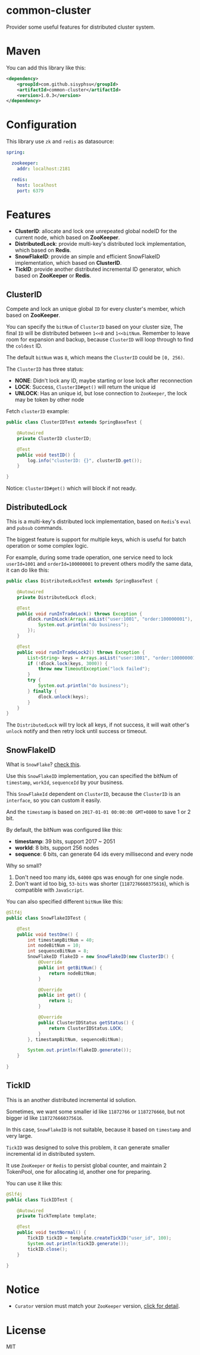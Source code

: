 # common-cluster

Provider some useful features for distributed cluster system.

# Maven

You can add this library like this:

```xml
<dependency>
    <groupId>com.github.sisyphsu</groupId>
    <artifactId>common-cluster</artifactId>
    <version>1.0.3</version>
</dependency>
```

# Configuration

This library use `zk` and `redis` as datasource:

```yaml
spring:

  zookeeper:
    addr: localhost:2181

  redis:
    host: localhost
    port: 6379
```

# Features

- **ClusterID**: allocate and lock one unrepeated global nodeID for the current node, which based on **ZooKeeper**.
- **DistributedLock**: provide multi-key's distributed lock implementation, which based on **Redis**.
- **SnowFlakeID**: provide an simple and efficient SnowFlakeID implementation, which based on **ClusterID**.
- **TickID**: provide another distributed incremental ID generator, which based on **ZooKeeper** or **Redis**.

## ClusterID

Compete and lock an unique global `ID` for every cluster's member, which based on **ZooKeeper**.

You can specify the `bitNum` of `ClusterID` based on your cluster size, The final `ID` will be distributed between `1<<0` and `1<<bitNum`. Remember to leave room for expansion and backup, because `ClusterID` will loop through to find the `coldest` ID.

The default `bitNum` was `8`, which means the `ClusterID` could be `[0, 256)`.

The `ClusterID` has three status:

- **NONE**: Didn't lock any ID, maybe starting or lose lock after reconnection
- **LOCK**: Success, `ClusterID#get()` will return the unique id 
- **UNLOCK**: Has an unique id, but lose connection to `ZooKeeper`, the lock may be token by other node

Fetch `clusterID` example:

```java
public class ClusterIDTest extends SpringBaseTest {

    @Autowired
    private ClusterID clusterID;

    @Test
    public void testID() {
        log.info("clusterID: {}", clusterID.get());
    }

}
```

Notice: `ClusterID#get()` which will block if not ready.

## DistributedLock

This is a multi-key's distributed lock implementation, based on `Redis`'s `eval` and `pubsub` commands. 

The biggest feature is support for multiple keys, which is useful for batch operation or some complex logic.

For example, during some trade operation, one service need to lock `userId=1001` and `orderId=100000001` to prevent others modify the same data, it can do like this:

```java
public class DistributedLockTest extends SpringBaseTest {

    @Autowired
    private DistributedLock dlock;

    @Test
    public void runInTradeLock() throws Exception {
        dlock.runInLock(Arrays.asList("user:1001", "order:100000001"), () -> {
            System.out.println("do business");
        });
    }

    @Test
    public void runInTradeLock2() throws Exception {
        List<String> keys = Arrays.asList("user:1001", "order:100000001");
        if (!dlock.lock(keys, 3000)) {
            throw new TimeoutException("lock failed");
        }
        try {
            System.out.println("do business");
        } finally {
            dlock.unlock(keys);
        }
    }
}
```

The `DistributedLock` will try lock all keys, if not success, it will wait other's `unlock` notify and then retry lock until success or timeout.

## SnowFlakeID

What is `SnowFlake`? [check this](https://github.com/twitter-archive/snowflake).

Use this `SnowFlakeID` implementation, you can specified the bitNum of `timestamp`, `workId`, `sequenceId` by your business.

This `SnowFlakeId` dependent on `ClusterID`, because the `ClusterID` is an `interface`, so you can custom it easily.

And the `timestamp` is based on `2017-01-01 00:00:00 GMT+0800` to save 1 or 2 bit.

By default, the bitNum was configured like this:

- **timestamp**: 39 bits, support 2017 ~ 2051
- **workId**: 8 bits, support 256 nodes
- **sequence**: 6 bits, can generate 64 ids every millisecond and every node 

Why so small? 

1. Don't need too many ids, `64000` qps was enough for one single node.
2. Don't want id too big, `53-bits` was shorter (`1187276660375616`), which is compatible with `JavaScript`.

You can also specified different `bitNum` like this: 

```java
@Slf4j
public class SnowFlakeIDTest {

    @Test
    public void testOne() {
        int timestampBitNum = 40;
        int nodeBitNum = 10;
        int sequenceBitNum = 8;
        SnowFlakeID flakeID = new SnowFlakeID(new ClusterID() {
            @Override
            public int getBitNum() {
                return nodeBitNum;
            }

            @Override
            public int get() {
                return 1;
            }

            @Override
            public ClusterIDStatus getStatus() {
                return ClusterIDStatus.LOCK;
            }
        }, timestampBitNum, sequenceBitNum);

        System.out.println(flakeID.generate());
    }
    
}
```

## TickID

This is an another distributed incremental id solution.

Sometimes, we want some smaller id like `11872766` or `1187276660`, but not bigger id like `1187276660375616`.

In this case, `SnowFlakeID` is not suitable, because it based on `timestamp` and very large.

`TickID` was designed to solve this problem, it can generate smaller incremental id in distributed system.

It use `ZooKeeper` or `Redis` to persist global counter, and maintain 2 TokenPool, one for allocating id, another one for preparing.

You can use it like this:

```java
@Slf4j
public class TickIDTest {

    @Autowired
    private TickTemplate template;

    @Test
    public void testNormal() {
        TickID tickID = template.createTickID("user_id", 100);
        System.out.println(tickID.generate());
        tickID.close();
    }

}
```

# Notice

- `Curator` version must match your `ZooKeeper` version, [click for detail](http://curator.apache.org/zk-compatibility.html).

# License

MIT
